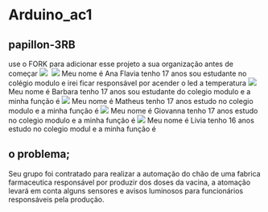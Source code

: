 # Arduino_ac1
## papillon-3RB
use o FORK para adicionar esse projeto a sua organização antes de começar
![](https://github.com/Papillon-3RB/papillon-mod/blob/main/arduino.jpeg)
![]()
![](https://github.com/Papillon-3RB/papillon-mod/blob/main/ana.jpg)
Meu nome é Ana Flavia tenho 17 anos  sou estudante no colégio modulo e irei ficar responsável por acender o led a temperatura
![](https://github.com/Papillon-3RB/papillon-mod/blob/main/barbara.jpeg)
Meu nome é Barbara tenho 17 anos sou estudante do colegio modulo e a minha função é
![](https://github.com/Papillon-3RB/papillon-mod/blob/main/matheus.jpeg)
Meu nome é Matheus tenho 17 anos estudo no colegio modulo e a minha função é 
![](https://github.com/Papillon-3RB/papillon-mod/blob/main/giovanna.jpeg)
Meu nome é Giovanna tenho 17 anos estudo no colegio modulo e a minha função é
![](https://github.com/Papillon-3RB/papillon-mod/blob/main/livia.jpeg)
Meu nome é Livia tenho 16 anos estudo no colegio modul e a minha função é 


## **o problema;**
Seu grupo foi contratado para realizar a automação do chão de uma fabrica farmaceutica responsável por produzir dos doses da vacina, a atomação levará em conta alguns sensores 
e avisos luminosos para funcionários responsáveis pela produção.
